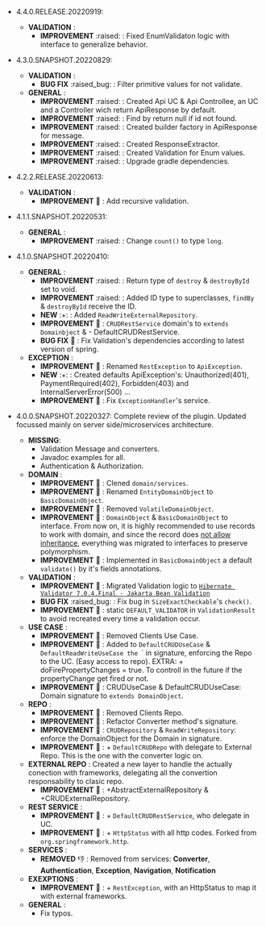 * 4.4.0.RELEASE.20220919:
    * **VALIDATION** :
        * **IMPROVEMENT** :raised: : Fixed EnumValidaton logic with interface to generalize behavior.

* 4.3.0.SNAPSHOT.20220829:
    * **VALIDATION** :
        * **BUG FIX** :raised_bug: : Filter primitive values for not validate.
    * **GENERAL** :
        * **IMPROVEMENT** :raised: : Created Api UC & Api Controllee, an UC and a Controller wich return ApiResponse by default.
        * **IMPROVEMENT** :raised: : Find by return null if id not found.
        * **IMPROVEMENT** :raised: : Created builder factory in ApiResponse for message.
        * **IMPROVEMENT** :raised: : Created ResponseExtractor.
        * **IMPROVEMENT** :raised: : Created Validation for Enum values.
        * **IMPROVEMENT** :raised: : Upgrade gradle dependencies.

* 4.2.2.RELEASE.20220613:
    * **VALIDATION** :
        * **IMPROVEMENT** :raised_hands: : Add recursive validation.

* 4.1.1.SNAPSHOT.20220531:
    * **GENERAL** :
        * **IMPROVEMENT** :raised: : Change `count()` to type `long`.

* 4.1.0.SNAPSHOT.20220410:
    * **GENERAL** :
        * **IMPROVEMENT** :raised: : Return type of `destroy` & `destroyById` set to void.
        * **IMPROVEMENT** :raised: : Added ID type to superclasses, `findBy` & `destroyById` receive the ID.
        * **NEW** :+: : Added `ReadWriteExternalRepository`.
        * **IMPROVEMENT** :raised_hands: : `CRUDRestService` domain's to `extends Domainbject` & - DefaultCRUDRestService.
        * **BUG FIX** :bug: : Fix Validation's dependencies according to latest version of spring.
    * **EXCEPTION** :    
        * **IMPROVEMENT** :raised_hands: : Renamed `RestException` to `ApiException`.
        * **NEW** :+: : Created defaults ApiException's: Unauthorized(401), PaymentRequired(402), Forbidden(403) and InternalServerError(500) ...
        * **IMPROVEMENT** :raised_hands: : Fix `ExceptionHandler`'s service.

* 4.0.0.SNAPSHOT.20220327: Complete review of the plugin. Updated focussed mainly on server side/microservices architecture.
    * **MISSING**:
        * Validation Message and converters.
        * Javadoc examples for all.
        * Authentication & Authorization.
    * **DOMAIN** :
        * **IMPROVEMENT** :raised_hands: : Clened `domain/services`.
        * **IMPROVEMENT** :raised_hands: : Renamed `EntityDomainObject` to `BasicDomainObject`.
        * **IMPROVEMENT** :raised_hands: : Removed `VolatileDomainObject`.
        * **IMPROVEMENT** :raised_hands: : `DomainObject` & `BasicDomainObject` to interface. From now on, it is highly recommended to use records to work with domain, and since the record does [not allow inheritance](https://stackoverflow.com/questions/63605794/is-there-any-way-of-using-records-with-inheritance), everything was migrated to interfaces to preserve polymorphism.
        * **IMPROVEMENT** :raised_hands: : Implemented in `BasicDomainObject` a default `validate()` by it's fields annotations.
    * **VALIDATION** :
        * **IMPROVEMENT** :raised_hands: : Migrated Validation logic to [`Hibernate Validator 7.0.4.Final - Jakarta Bean Validation`](https://docs.jboss.org/hibernate/stable/validator/reference/en-US/html_single/#section-declaring-bean-constraints)
        * **BUG FIX** :raised_bug: : Fix bug in `SizeExactCheckable`'s `check()`.
        * **IMPROVEMENT** :raised_hands: : static `DEFAULT_VALIDATOR` in `ValidationResult` to avoid recreated every time a validation occur.
    * **USE CASE** :
        * **IMPROVEMENT** :raised_hands: : Removed Clients Use Case.
        * **IMPROVEMENT** :raised_hands: : Added to `DefaultCRUDUseCase` & `DefaultReadWriteUseCase the `<CRUDRepo>` in signature, enforcing the Repo to the UC. (Easy access to repo). EXTRA: + doFirePropertyChanges = true. To controll in the future if the propertyChange get fired or not.
        * **IMPROVEMENT** :raised_hands: : CRUDUseCase & DefaultCRUDUseCase: Domain signature  to `extends DomainObject`.
    * **REPO** :
        * **IMPROVEMENT** :raised_hands: : Removed Clients Repo.
        * **IMPROVEMENT** :raised_hands: : Refactor Converter method's signature.
        * **IMPROVEMENT** :raised_hands: : `CRUDRepository` & `ReadWriteRepository`: enforce the DomainObject for the Domain in signature.
        * **IMPROVEMENT** :raised_hands: : + `DefaultCRUDRepo` with delegate to External Repo. This is the one with the converter logic on.
    * **EXTERNAL REPO** : Created a new layer to handle the actually conection with frameworks, delegating all the convertion responsability to clasic repo.
        * **IMPROVEMENT** :raised_hands: : +AbstractExternalRepository & +CRUDExternalRepository.
    * **REST SERVICE** :
        * **IMPROVEMENT** :raised_hands: : + `DefaultCRUDRestService`, who delegate in UC.
        * **IMPROVEMENT** :raised_hands: : + `HttpStatus` with all http codes. Forked from `org.springframework.http`.
    * **SERVICES** :
        * **REMOVED** :-1: : Removed from services: **Converter**, **Authentication**, **Exception**, **Navigation**, **Notification**
    * **EXEXPTIONS** :
        * **IMPROVEMENT** :raised_hands: : + `RestException`, with an HttpStatus to map it with external frameworks.
    * **GENERAL** :
        * Fix typos.

